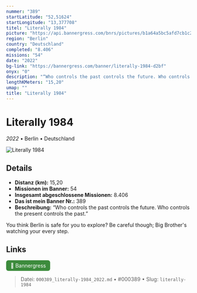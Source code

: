 ```yaml
---
nummer: "389"
startLatitude: "52,51624"
startLongitude: "13,377708"
titel: "Literally 1984"
picture: "https://api.bannergress.com/bnrs/pictures/b1a64a5bc5afd7cb1c2c6a31abbb74d9"
region: "Berlin"
country: "Deutschland"
completed: "8.406"
missions: "54"
date: "2022"
bg-link: "https://bannergress.com/banner/literally-1984-d2bf"
onyx: "0"
description: "“Who controls the past controls the future. Who controls the present controls the past.” \n\nYou think Berlin is safe for you to explore? Be careful though; Big Brother's watching your every step."
lengthKMeters: "15,20"
umap: ""
title: "Literally 1984"
---
```

# Literally 1984

*2022* • Berlin • Deutschland

![Literally 1984](https://api.bannergress.com/bnrs/pictures/b1a64a5bc5afd7cb1c2c6a31abbb74d9)

## Details
- **Distanz (km):** 15,20
- **Missionen im Banner:** 54
- **Insgesamt abgeschlossene Missionen:** 8.406
- **Das ist mein Banner Nr.:** 389
- **Beschreibung:** “Who controls the past controls the future. Who controls the present controls the past.” 

You think Berlin is safe for you to explore? Be careful though; Big Brother's watching your every step.


## Links
<div style="margin-top: 0.5em;">
<a href="https://bannergress.com/banner/literally-1984-d2bf" target="_blank" style="display:inline-block;margin-right:8px;padding:6px 12px;background-color:#3c8b3c;color:white;text-decoration:none;border-radius:6px;">🔗 Bannergress</a>

</div>


> Datei: `000389_literally-1984_2022.md` • #000389 • Slug: `literally-1984`
